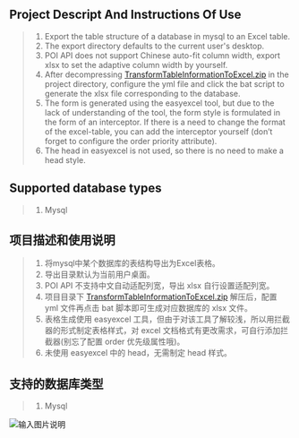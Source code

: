 
## Project Descript And Instructions Of Use
> 1. Export the table structure of a database in mysql to an Excel table.
> 2. The export directory defaults to the current user's desktop.
> 3. POI API does not support Chinese auto-fit column width, export xlsx to set the adaptive column width by yourself.
> 4. After decompressing [TransformTableInformationToExcel.zip](TransformTableInformationToExcel.zip) in the project directory, configure the yml file and click the bat script to generate the xlsx file corresponding to the database.
> 5. The form is generated using the easyexcel tool, but due to the lack of understanding of the tool, the form style is formulated in the form of an interceptor. If there is a need to change the format of the excel-table, you can add the interceptor yourself (don’t forget to configure the order priority attribute).
> 6. The head in easyexcel is not used, so there is no need to make a head style.

## Supported database types
> 1. Mysql

## 项目描述和使用说明
> 1. 将mysql中某个数据库的表结构导出为Excel表格。
> 2. 导出目录默认为当前用户桌面。
> 3. POI API 不支持中文自动适配列宽，导出 xlsx 自行设置适配列宽。
> 4. 项目目录下 [TransformTableInformationToExcel.zip](TransformTableInformationToExcel.zip) 解压后，配置 yml 文件再点击 bat 脚本即可生成对应数据库的 xlsx 文件。
> 5. 表格生成使用 easyexcel 工具，但由于对该工具了解较浅，所以用拦截器的形式制定表格样式，对 excel 文档格式有更改需求，可自行添加拦截器(别忘了配置 order 优先级属性哦)。
> 6. 未使用 easyexcel 中的 head，无需制定 head 样式。

## 支持的数据库类型
> 1. Mysql

![输入图片说明](https://foruda.gitee.com/images/1685763093718067031/c6d11997_10211224.png "LXL_2023-06-03_11-31-04.png")

